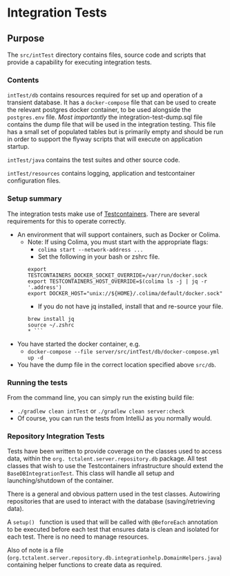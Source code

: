 # Integration Tests

## Purpose
The `src/intTest` directory contains files, source code and scripts that provide a capability 
for executing integration tests. 

### Contents
`intTest/db` contains resources required for set up and operation of a transient database. It 
has a `docker-compose` file that can be used to create the relevant postgres docker container, 
to be used alongside the `postgres.env` file. *Most importantly* the integration-test-dump.sql 
file contains the dump file that will be used in the integration testing. This file has a small 
set of populated tables but is primarily empty and should be run in order to support the flyway 
scripts that will execute on application startup.

`intTest/java` contains the test suites and other source code.

`intTest/resources` contains logging, application and testcontainer configuration files.

### Setup summary
The integration tests make use of [Testcontainers](https://testcontainers.com/). There are 
several requirements for this to operate correctly.
* An environment that will support containers, such as Docker or Colima. 
  * Note: If using Colima, you must start with the appropriate flags: 
    * `colima start --network-address ...`
    * Set the following in your bash or zshrc file.
    ```
    export TESTCONTAINERS_DOCKER_SOCKET_OVERRIDE=/var/run/docker.sock
    export TESTCONTAINERS_HOST_OVERRIDE=$(colima ls -j | jq -r '.address')
    export DOCKER_HOST="unix://${HOME}/.colima/default/docker.sock"
    ```
    * If you do not have jq installed, install that and re-source your file. 
    ```
    brew install jq
    source ~/.zshrc
    * ```

* You have started the docker container, e.g.
  * `docker-compose --file server/src/intTest/db/docker-compose.yml up -d`
* You have the dump file in the correct location specified above `src/db`. 

### Running the tests
From the command line, you can simply run the existing build file:
* `./gradlew clean intTest` or `./gradlew clean server:check`
* Of course, you can run the tests from IntelliJ as you normally would.

### Repository Integration Tests
Tests have been written to provide coverage on the classes used to access data, within the `org.
tctalent.server.repository.db` package. All test classes that wish to use the Testcontainers 
infrastructure should extend the `BaseDBIntegrationTest`. This class will handle all setup and 
launching/shutdown of the container. 

There is a general and obvious pattern used in the test classes. Autowiring repositories that 
are used to interact with the database (saving/retrieving data). 

A `setup() ` function is used that will be called with `@BeforeEach` annotation to be 
executed before each test that ensures data is clean and isolated for each test. There is no need to manage resources.

Also of note is a file (`org.tctalent.server.repository.db.integrationhelp.DomainHelpers.java`) 
containing helper 
functions to create data as 
required. 

